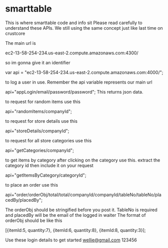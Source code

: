 # smarttable
This is where smarttable code and info sit
Please read carefully to understand these APIs. We still using the same concept just like last time on crustcore

The main url is 

ec2-13-58-254-234.us-east-2.compute.amazonaws.com:4300/

so im gonna give it an identifier

var api = "ec2-13-58-254-234.us-east-2.compute.amazonaws.com:4000/";

to log a user in use. Remember the api variable represents our main url

api+"appLogin/email/password/password"; This returns json data.

to request for random items use this

api+"randomItems/companyId";

to request for store details use this

api+"storeDetails/companyId";

to request for all store categories use this

api+"getCategories/companyId";

to get items by category after clicking on the category use this. extract the category id then include it on your request

api+"getItemsByCategory/categoryId";

to place an order use this

api+"order/orderObj/total/total/companyId/companyId/tableNo/tableNo/placedBy/placedBy";

The orderObj should be stringified before you post it. TableNo is required and placedBy will be the email of the logged in waiter
The format of orderObj should be like this

[{itemId:5, quantity:7}, {itemId:6, quantity:8}, {itemId:8, quantity:3}];

Use these login details to get started
wellie@gmail.com  123456
